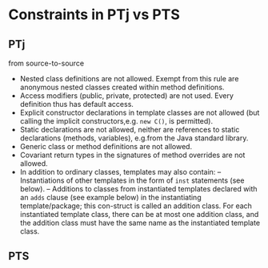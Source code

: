# Constraints in PTj vs PTS

## PTj

from source-to-source

- Nested class definitions are not allowed. Exempt from this rule are anonymous nested classes created within method definitions.
- Access  modifiers  (public, private, protected)  are not used.  Every definition thus has default access.
- Explicit  constructor  declarations  in  template  classes are not allowed (but calling the implicit constructors,e.g. `new C()`, is permitted).
- Static declarations are not allowed, neither are references to static declarations (methods, variables), e.g.from the Java standard library.
- Generic class or method definitions are not allowed.
- Covariant  return  types  in  the  signatures  of  method overrides are not allowed.
- In  addition  to  ordinary  classes,  templates  may  also contain:
  – Instantiations  of  other  templates  in  the  form  of `inst` statements (see below).
  – Additions to classes from instantiated templates declared with an `adds` clause (see example below) in  the  instantiating  template/package;  this  con-struct  is  called  an addition  class.
  For  each  instantiated  template  class,  there  can  be  at  most one  addition  class,  and  the  addition  class  must have the same name as the instantiated template class.
  
## PTS